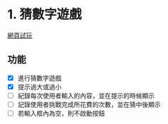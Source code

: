 # 1. 猜數字遊戲
[網頁試玩](https://bennyz327.github.io/javascript.showcase/)
## 功能
- [x] 進行猜數字遊戲
- [x] 提示過大或過小 
- [ ] 紀錄每次使用者輸入的內容，並在提示的時候顯示
- [ ] 記錄使用者挑戰完成所花費的次數，並在猜中後顯示
- [ ] 若輸入框內為空，則不啟動按鈕 
